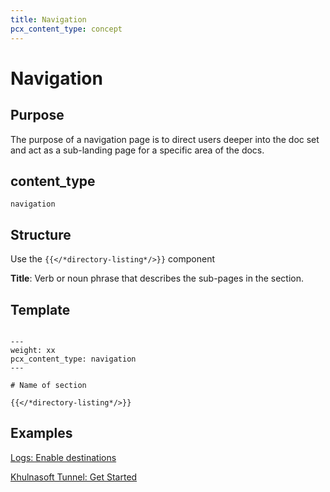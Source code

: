 ```yaml
---
title: Navigation
pcx_content_type: concept
---
```


# Navigation

## Purpose

The purpose of a navigation page is to direct users deeper into the doc set and act as a sub-landing page for a specific area of the docs.

## content_type

`navigation`

## Structure

Use the ```{{</*directory-listing*/>}}``` component

**Title**: Verb or noun phrase that describes the sub-pages in the section.

## Template

```

---
weight: xx
pcx_content_type: navigation
---
 
# Name of section
 
{{</*directory-listing*/>}}
```

## Examples

[Logs: Enable destinations](/logs/get-started/enable-destinations/)

[Khulnasoft Tunnel: Get Started](/cloudflare-one/connections/connect-networks/get-started/)
